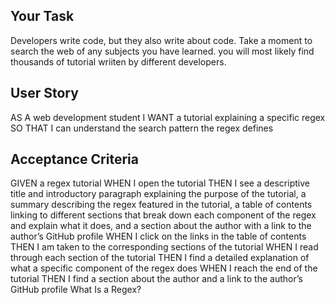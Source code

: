 ## Your Task
Developers write code, but they also write about code. Take a moment to search the web of any subjects you have learned. you will most likely find thousands of tutorial wriiten by different developers.


## User Story
AS A web development student
I WANT a tutorial explaining a specific regex
SO THAT I can understand the search pattern the regex defines
## Acceptance Criteria
GIVEN a regex tutorial
WHEN I open the tutorial
THEN I see a descriptive title and introductory paragraph explaining the purpose of the tutorial, a summary describing the regex featured in the tutorial, a table of contents linking to different sections that break down each component of the regex and explain what it does, and a section about the author with a link to the author’s GitHub profile
WHEN I click on the links in the table of contents
THEN I am taken to the corresponding sections of the tutorial
WHEN I read through each section of the tutorial
THEN I find a detailed explanation of what a specific component of the regex does
WHEN I reach the end of the tutorial
THEN I find a section about the author and a link to the author’s GitHub profile
What Is a Regex?